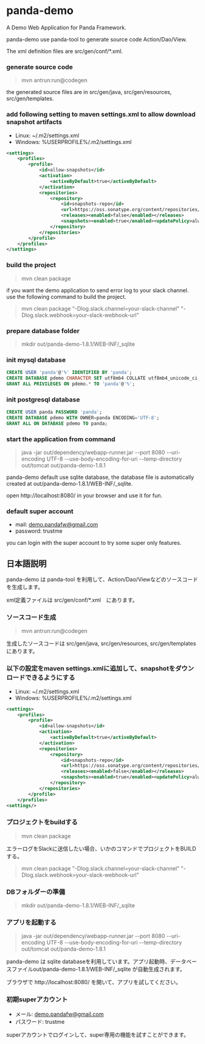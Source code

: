 panda-demo
==========

A Demo Web Application for Panda Framework.

panda-demo use panda-tool to generate source code Action/Dao/View.

The xml definition files are src/gen/conf/*.xml.

### generate source code

> mvn antrun:run@codegen

the generated source files are in src/gen/java, src/gen/resources, src/gen/templates.

### add following setting to maven settings.xml to allow download snapshot artifacts
 - Linux: ~/.m2/settings.xml
 - Windows: %USERPROFILE%/.m2/settings.xml

```xml
<settings>
	<profiles>
		<profile>
			<id>allow-snapshots</id>
			<activation>
				<activeByDefault>true</activeByDefault>
			</activation>
			<repositories>
				<repository>
					<id>snapshots-repo</id>
					<url>https://oss.sonatype.org/content/repositories/snapshots</url>
					<releases><enabled>false</enabled></releases>
					<snapshots><enabled>true</enabled><updatePolicy>always</updatePolicy></snapshots>
				</repository>
			</repositories>
		</profile>
	</profiles>
</settings>
```

### build the project

> mvn clean package

if you want the demo application to send error log to your slack channel. use the following command to build the project.

> mvn clean package "-Dlog.slack.channel=your-slack-channel" "-Dlog.slack.webhook=your-slack-webhook-url"

### prepare database folder

> mkdir out/panda-demo-1.8.1/WEB-INF/_sqlite

### init mysql database
```sql
CREATE USER 'panda'@'%' IDENTIFIED BY 'panda';
CREATE DATABASE pdemo CHARACTER SET utf8mb4 COLLATE utf8mb4_unicode_ci;
GRANT ALL PRIVILEGES ON pdemo.* TO 'panda'@'%';
```

### init postgresql database
```sql
CREATE USER panda PASSWORD 'panda';
CREATE DATABASE pdemo WITH OWNER=panda ENCODING='UTF-8';
GRANT ALL ON DATABASE pdemo TO panda;
```

### start the application from command

> java -jar out/dependency/webapp-runner.jar --port 8080 --uri-encoding UTF-8 --use-body-encoding-for-uri --temp-directory out/tomcat out/panda-demo-1.8.1

panda-demo default use sqlite database, the database file is automatically created at out/panda-demo-1.8.1/WEB-INF/_sqlite.

open http://localhost:8080/ in your browser and use it for fun.


### default super account

 - mail: demo.pandafw@gmail.com
 - password: trustme

you can login with the super account to try some super only features.


## 日本語説明

panda-demo は panda-tool を利用して、Action/Dao/Viewなどのソースコードを生成します。

xml定義ファイルは src/gen/conf/*.xml　にあります。

### ソースコード生成

> mvn antrun:run@codegen

生成したソースコードは src/gen/java, src/gen/resources, src/gen/templates　にあります。

### 以下の設定をmaven settings.xmlに追加して、snapshotをダウンロードできるようにする
 - Linux: ~/.m2/settings.xml
 - Windows: %USERPROFILE%/.m2/settings.xml

```xml
<settings>
	<profiles>
		<profile>
			<id>allow-snapshots</id>
			<activation>
				<activeByDefault>true</activeByDefault>
			</activation>
			<repositories>
				<repository>
					<id>snapshots-repo</id>
					<url>https://oss.sonatype.org/content/repositories/snapshots</url>
					<releases><enabled>false</enabled></releases>
					<snapshots><enabled>true</enabled><updatePolicy>always</updatePolicy></snapshots>
				</repository>
			</repositories>
		</profile>
	</profiles>
<settings/>
```

### プロジェクトをbuildする

> mvn clean package

エラーログをSlackに送信したい場合、いかのコマンドでプロジェクトをBUILDする。

> mvn clean package "-Dlog.slack.channel=your-slack-channel" "-Dlog.slack.webhook=your-slack-webhook-url"


### DBフォルダーの準備

> mkdir out/panda-demo-1.8.1/WEB-INF/_sqlite

### アプリを起動する

> java -jar out/dependency/webapp-runner.jar --port 8080 --uri-encoding UTF-8 --use-body-encoding-for-uri --temp-directory out/tomcat out/panda-demo-1.8.1

panda-demo は sqlite databaseを利用しています。アプリ起動時、データベースファイルout/panda-demo-1.8.1/WEB-INF/_sqlite が自動生成されます。

ブラウザで http://localhost:8080/ を開いて、アプリを試してください。


### 初期superアカウント

 - メール: demo.pandafw@gmail.com
 - パスワード: trustme

superアカウントでログインして、super専用の機能を試すことができます。


